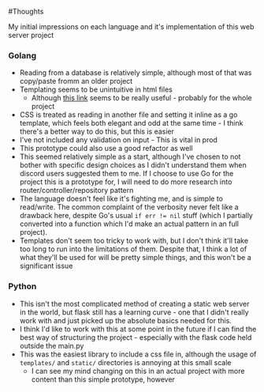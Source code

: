 #Thoughts

My initial impressions on each language and it's implementation of this web
server project

### Golang
* Reading from a database is relatively simple, although most of that was
copy/paste fromm an older project
* Templating seems to be unintuitive in html files
	* Although [this link](https://astaxie.gitbooks.io/build-web-application-with-golang/content/en/07.4.html)
	seems to be really useful - probably for the whole project
* CSS is treated as reading in another file and setting it inline as a
go template, which feels both elegant and odd at the same time - I think
there's a better way to do this, but this is easier
* I've not included any validation on input - This is vital in prod
* This prototype could also use a good refactor as well
* This seemed relatively simple as a start, although I've chosen to not
bother with specific design choices as I didn't understand them when discord
users suggested them to me. If I choose to use Go for the project this is a
prototype for, I will need to do more research into router/controller/repository
pattern
* The language doesn't feel like it's fighting me, and is simple to read/write.
The common complaint of the verbosity never felt like a drawback here, despite
Go's usual `if err != nil` stuff (which I partially converted into a function
which I'd make an actual pattern in an full project).
* Templates don't seem too tricky to work with, but I don't think it'll take
too long to run into the limitations of them. Despite that, I think a lot
of what they'll be used for will be pretty simple things, and this won't be
a significant issue

### Python
* This isn't the most complicated method of creating a static web server in
the world, but flask still has a learning curve - one that I didn't really work
with and just picked up the absolute basics needed for this.
* I think I'd like to work with this at some point in the future if I can find
the best way of structuring the project - especially with the flask code held
outside the main.py
* This was the easiest library to include a css file in, although the usage of
`templates/` and `static/` directories is annoying at this small scale
    * I can see my mind changing on this in an actual project with more content
    than this simple prototype, however

